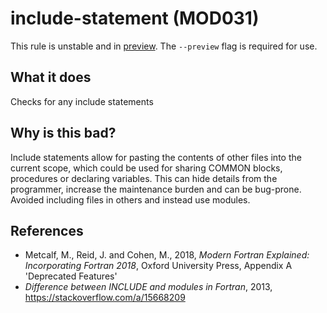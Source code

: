 # include-statement (MOD031)
This rule is unstable and in [preview](../preview.md). The `--preview` flag is required for use.

## What it does
Checks for any include statements

## Why is this bad?
Include statements allow for pasting the contents of other files into
the current scope, which could be used for sharing COMMON blocks, procedures
or declaring variables. This can hide details from the programmer, increase
the maintenance burden and can be bug-prone. Avoided including files in
others and instead use modules.

## References
- Metcalf, M., Reid, J. and Cohen, M., 2018, _Modern Fortran Explained:
  Incorporating Fortran 2018_, Oxford University Press, Appendix A
  'Deprecated Features'
- _Difference between INCLUDE and modules in Fortran_, 2013,
  https://stackoverflow.com/a/15668209